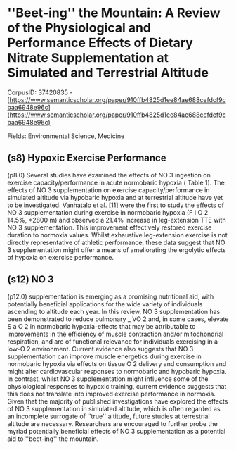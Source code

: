 # ''Beet-ing'' the Mountain: A Review of the Physiological and Performance Effects of Dietary Nitrate Supplementation at Simulated and Terrestrial Altitude

CorpusID: 37420835 - [https://www.semanticscholar.org/paper/910ffb4825d1ee84ae688cefdcf9cbaa6948e96c](https://www.semanticscholar.org/paper/910ffb4825d1ee84ae688cefdcf9cbaa6948e96c)

Fields: Environmental Science, Medicine

## (s8) Hypoxic Exercise Performance
(p8.0) Several studies have examined the effects of NO 3 ingestion on exercise capacity/performance in acute normobaric hypoxia ( Table 1). The effects of NO 3 supplementation on exercise capacity/performance in simulated altitude via hypobaric hypoxia and at terrestrial altitude have yet to be investigated. Vanhatalo et al. [11] were the first to study the effects of NO 3 supplementation during exercise in normobaric hypoxia (F I O 2 14.5%, *2800 m) and observed a 21.4% increase in leg-extension TTE with NO 3 supplementation. This improvement effectively restored exercise duration to normoxia values. Whilst exhaustive leg-extension exercise is not directly representative of athletic performance, these data suggest that NO 3 supplementation might offer a means of ameliorating the ergolytic effects of hypoxia on exercise performance.
## (s12) NO 3
(p12.0) supplementation is emerging as a promising nutritional aid, with potentially beneficial applications for the wide variety of individuals ascending to altitude each year. In this review, NO 3 supplementation has been demonstrated to reduce pulmonary _ VO 2 and, in some cases, elevate S a O 2 in normobaric hypoxia-effects that may be attributable to improvements in the efficiency of muscle contraction and/or mitochondrial respiration, and are of functional relevance for individuals exercising in a low-O 2 environment. Current evidence also suggests that NO 3 supplementation can improve muscle energetics during exercise in normobaric hypoxia via effects on tissue O 2 delivery and consumption and might alter cardiovascular responses to normobaric and hypobaric hypoxia. In contrast, whilst NO 3 supplementation might influence some of the physiological responses to hypoxic training, current evidence suggests that this does not translate into improved exercise performance in normoxia. Given that the majority of published investigations have explored the effects of NO 3 supplementation in simulated altitude, which is often regarded as an incomplete surrogate of ''true'' altitude, future studies at terrestrial altitude are necessary. Researchers are encouraged to further probe the myriad potentially beneficial effects of NO 3 supplementation as a potential aid to ''beet-ing'' the mountain.
